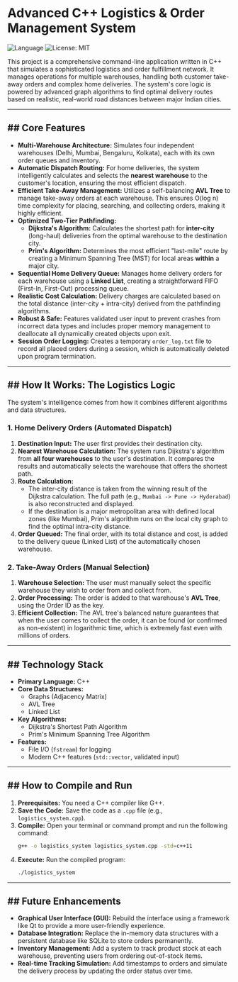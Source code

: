 # Advanced C++ Logistics & Order Management System

![Language](https://img.shields.io/badge/Language-C%2B%2B-blue.svg)
![License: MIT](https://img.shields.io/badge/License-MIT-yellow.svg)

This project is a comprehensive command-line application written in C++ that simulates a sophisticated logistics and order fulfillment network. It manages operations for multiple warehouses, handling both customer take-away orders and complex home deliveries. The system's core logic is powered by advanced graph algorithms to find optimal delivery routes based on realistic, real-world road distances between major Indian cities.



---

## ## Core Features

* **Multi-Warehouse Architecture:** Simulates four independent warehouses (Delhi, Mumbai, Bengaluru, Kolkata), each with its own order queues and inventory.
* **Automatic Dispatch Routing:** For home deliveries, the system intelligently calculates and selects the **nearest warehouse** to the customer's location, ensuring the most efficient dispatch.
* **Efficient Take-Away Management:** Utilizes a self-balancing **AVL Tree** to manage take-away orders at each warehouse. This ensures O(log n) time complexity for placing, searching, and collecting orders, making it highly efficient.
* **Optimized Two-Tier Pathfinding:**
    * **Dijkstra's Algorithm:** Calculates the shortest path for **inter-city** (long-haul) deliveries from the optimal warehouse to the destination city.
    * **Prim's Algorithm:** Determines the most efficient "last-mile" route by creating a Minimum Spanning Tree (MST) for local areas **within** a major city.
* **Sequential Home Delivery Queue:** Manages home delivery orders for each warehouse using a **Linked List**, creating a straightforward FIFO (First-In, First-Out) processing queue.
* **Realistic Cost Calculation:** Delivery charges are calculated based on the total distance (inter-city + intra-city) derived from the pathfinding algorithms.
* **Robust & Safe:** Features validated user input to prevent crashes from incorrect data types and includes proper memory management to deallocate all dynamically created objects upon exit.
* **Session Order Logging:** Creates a temporary `order_log.txt` file to record all placed orders during a session, which is automatically deleted upon program termination.

---

## ## How It Works: The Logistics Logic

The system's intelligence comes from how it combines different algorithms and data structures.

### 1. Home Delivery Orders (Automated Dispatch)
1.  **Destination Input:** The user first provides their destination city.
2.  **Nearest Warehouse Calculation:** The system runs Dijkstra's algorithm from **all four warehouses** to the user's destination. It compares the results and automatically selects the warehouse that offers the shortest path.
3.  **Route Calculation:**
    * The inter-city distance is taken from the winning result of the Dijkstra calculation. The full path (e.g., `Mumbai -> Pune -> Hyderabad`) is also reconstructed and displayed.
    * If the destination is a major metropolitan area with defined local zones (like Mumbai), Prim's algorithm runs on the local city graph to find the optimal intra-city distance.
4.  **Order Queued:** The final order, with its total distance and cost, is added to the delivery queue (Linked List) of the automatically chosen warehouse.

### 2. Take-Away Orders (Manual Selection)
1.  **Warehouse Selection:** The user must manually select the specific warehouse they wish to order from and collect from.
2.  **Order Processing:** The order is added to that warehouse's **AVL Tree**, using the Order ID as the key.
3.  **Efficient Collection:** The AVL tree's balanced nature guarantees that when the user comes to collect the order, it can be found (or confirmed as non-existent) in logarithmic time, which is extremely fast even with millions of orders.

---

## ## Technology Stack

* **Primary Language:** C++
* **Core Data Structures:**
    * Graphs (Adjacency Matrix)
    * AVL Tree
    * Linked List
* **Key Algorithms:**
    * Dijkstra's Shortest Path Algorithm
    * Prim's Minimum Spanning Tree Algorithm
* **Features:**
    * File I/O (`fstream`) for logging
    * Modern C++ features (`std::vector`, validated input)

---

## ## How to Compile and Run

1.  **Prerequisites:** You need a C++ compiler like G++.
2.  **Save the Code:** Save the code as a `.cpp` file (e.g., `logistics_system.cpp`).
3.  **Compile:** Open your terminal or command prompt and run the following command:
    ```sh
    g++ -o logistics_system logistics_system.cpp -std=c++11
    ```
4.  **Execute:** Run the compiled program:
    ```sh
    ./logistics_system
    ```

---

## ## Future Enhancements

* **Graphical User Interface (GUI):** Rebuild the interface using a framework like Qt to provide a more user-friendly experience.
* **Database Integration:** Replace the in-memory data structures with a persistent database like SQLite to store orders permanently.
* **Inventory Management:** Add a system to track product stock at each warehouse, preventing users from ordering out-of-stock items.
* **Real-time Tracking Simulation:** Add timestamps to orders and simulate the delivery process by updating the order status over time.
